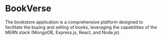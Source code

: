 # BookVerse
The bookstore application is a comprehensive platform designed to facilitate the buying and selling of books, leveraging the capabilities of the MERN stack (MongoDB, Express.js, React, and Node.js). 
